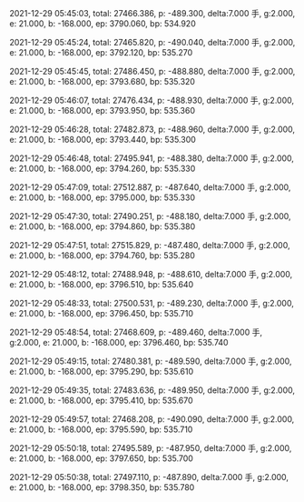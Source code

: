 2021-12-29 05:45:03, total: 27466.386, p: -489.300, delta:7.000 手, g:2.000, e: 21.000, b: -168.000, ep: 3790.060, bp: 534.920

2021-12-29 05:45:24, total: 27465.820, p: -490.040, delta:7.000 手, g:2.000, e: 21.000, b: -168.000, ep: 3792.120, bp: 535.270

2021-12-29 05:45:45, total: 27486.450, p: -488.880, delta:7.000 手, g:2.000, e: 21.000, b: -168.000, ep: 3793.680, bp: 535.320

2021-12-29 05:46:07, total: 27476.434, p: -488.930, delta:7.000 手, g:2.000, e: 21.000, b: -168.000, ep: 3793.950, bp: 535.360

2021-12-29 05:46:28, total: 27482.873, p: -488.960, delta:7.000 手, g:2.000, e: 21.000, b: -168.000, ep: 3793.440, bp: 535.300

2021-12-29 05:46:48, total: 27495.941, p: -488.380, delta:7.000 手, g:2.000, e: 21.000, b: -168.000, ep: 3794.260, bp: 535.330

2021-12-29 05:47:09, total: 27512.887, p: -487.640, delta:7.000 手, g:2.000, e: 21.000, b: -168.000, ep: 3795.000, bp: 535.330

2021-12-29 05:47:30, total: 27490.251, p: -488.180, delta:7.000 手, g:2.000, e: 21.000, b: -168.000, ep: 3794.860, bp: 535.380

2021-12-29 05:47:51, total: 27515.829, p: -487.480, delta:7.000 手, g:2.000, e: 21.000, b: -168.000, ep: 3794.760, bp: 535.280

2021-12-29 05:48:12, total: 27488.948, p: -488.610, delta:7.000 手, g:2.000, e: 21.000, b: -168.000, ep: 3796.510, bp: 535.640

2021-12-29 05:48:33, total: 27500.531, p: -489.230, delta:7.000 手, g:2.000, e: 21.000, b: -168.000, ep: 3796.450, bp: 535.710

2021-12-29 05:48:54, total: 27468.609, p: -489.460, delta:7.000 手, g:2.000, e: 21.000, b: -168.000, ep: 3796.460, bp: 535.740

2021-12-29 05:49:15, total: 27480.381, p: -489.590, delta:7.000 手, g:2.000, e: 21.000, b: -168.000, ep: 3795.290, bp: 535.610

2021-12-29 05:49:35, total: 27483.636, p: -489.950, delta:7.000 手, g:2.000, e: 21.000, b: -168.000, ep: 3795.410, bp: 535.670

2021-12-29 05:49:57, total: 27468.208, p: -490.090, delta:7.000 手, g:2.000, e: 21.000, b: -168.000, ep: 3795.590, bp: 535.710

2021-12-29 05:50:18, total: 27495.589, p: -487.950, delta:7.000 手, g:2.000, e: 21.000, b: -168.000, ep: 3797.650, bp: 535.700

2021-12-29 05:50:38, total: 27497.110, p: -487.890, delta:7.000 手, g:2.000, e: 21.000, b: -168.000, ep: 3798.350, bp: 535.780